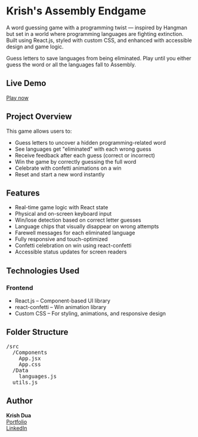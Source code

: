 # Krish's Assembly Endgame

A word guessing game with a programming twist — inspired by Hangman but set in a world where programming languages are fighting extinction. Built using React.js, styled with custom CSS, and enhanced with accessible design and game logic.

Guess letters to save languages from being eliminated. Play until you either guess the word or all the languages fall to Assembly.

## Live Demo

[Play now](https://krishassemblyendgame.vercel.app)

## Project Overview

This game allows users to:

- Guess letters to uncover a hidden programming-related word
- See languages get "eliminated" with each wrong guess
- Receive feedback after each guess (correct or incorrect)
- Win the game by correctly guessing the full word
- Celebrate with confetti animations on a win
- Reset and start a new word instantly

## Features

- Real-time game logic with React state
- Physical and on-screen keyboard input
- Win/lose detection based on correct letter guesses
- Language chips that visually disappear on wrong attempts
- Farewell messages for each eliminated language
- Fully responsive and touch-optimized
- Confetti celebration on win using react-confetti
- Accessible status updates for screen readers

## Technologies Used

### Frontend

- React.js – Component-based UI library
- react-confetti – Win animation library
- Custom CSS – For styling, animations, and responsive design

## Folder Structure

<pre>
/src
  /Components
    App.jsx
    App.css
  /Data
    languages.js
  utils.js
</pre>


## Author

**Krish Dua**  
[Portfolio](https://krishdua.vercel.app)  
[LinkedIn](https://www.linkedin.com/in/krish-dua-9202a4272/)
